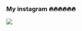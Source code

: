 ### My instagram 🔥🔥🔥🔥🔥🔥

<a href="https://www.instagram.com/jun.hye.ok/" target="_blank"><img src="https://img.shields.io/badge/jun.hye.ok-E4405F?style=flat-square&logo=Instagram&logoColor=white"/></a>
